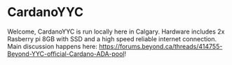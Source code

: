 # CardanoYYC
Welcome,
CardanoYYC is run locally here in Calgary. 
Hardware includes 2x Rasberry pi 8GB with SSD and a high speed reliable internet connection.
Main discussion happens here: https://forums.beyond.ca/threads/414755-Beyond-YYC-official-Cardano-ADA-pool!
